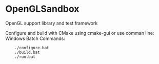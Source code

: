 # OpenGLSandbox
OpenGL support library and test framework

Configure and build with CMake using cmake-gui or use comman line:
Windows Batch Commands:
```
    ./configure.bat
    ./build.bat
    ./run.bat
```
